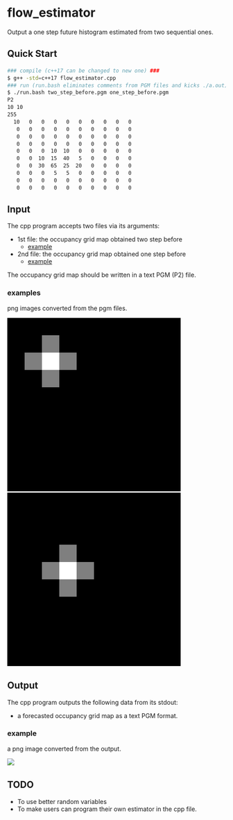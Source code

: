 # flow_estimator

Output a one step future histogram estimated from two sequential ones.

## Quick Start

```bash
### compile (c++17 can be changed to new one) ###
$ g++ -std=c++17 flow_estimator.cpp
### run (run.bash eliminates comments from PGM files and kicks ./a.out) ###
$ ./run.bash two_step_before.pgm one_step_before.pgm
P2
10 10
255
  10   0   0   0   0   0   0   0   0   0
   0   0   0   0   0   0   0   0   0   0
   0   0   0   0   0   0   0   0   0   0
   0   0   0   0   0   0   0   0   0   0
   0   0   0  10  10   0   0   0   0   0
   0   0  10  15  40   5   0   0   0   0
   0   0  30  65  25  20   0   0   0   0
   0   0   0   5   5   0   0   0   0   0
   0   0   0   0   0   0   0   0   0   0
   0   0   0   0   0   0   0   0   0   0
```

## Input

The cpp program accepts two files via its arguments:
* 1st file: the occupancy grid map obtained two step before
    * [example](./two_step_before.pgm)
* 2nd file: the occupancy grid map obtained one step before
    * [example](./one_step_before.pgm)

The occupancy grid map should be written in a text PGM (P2) file.

### examples

png images converted from the pgm files.

![](./doc/before.png)
![](./doc/after.png)

## Output

The cpp program outputs the following data from its stdout:
* a forecasted occupancy grid map as a text PGM format.

### example

a png image converted from the output.

![](./doc/estimated.png)

## TODO

* To use better random variables
* To make users can program their own estimator in the cpp file.
